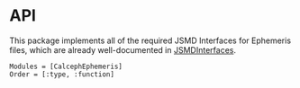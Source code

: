 # API

This package implements all of the required JSMD Interfaces for Ephemeris files, which 
are already well-documented in [JSMDInterfaces](https://juliaspacemissiondesign.github.io/JSMDInterfaces.jl/stable/interfaces/#Ephemeris).

```@autodocs
Modules = [CalcephEphemeris]
Order = [:type, :function]
```